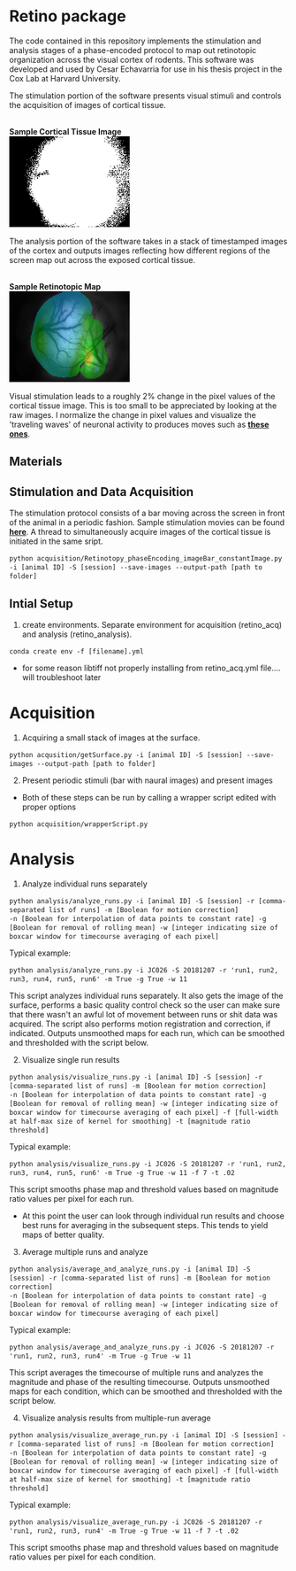 # Retino package


The code contained in this repository implements the stimulation and analysis stages of a phase-encoded protocol to map out retinotopic organization across the visual cortex of rodents. This software was developed and used by Cesar Echavarria for use in his thesis project in the Cox Lab at Harvard University. 

The stimulation portion of the software presents visual stimuli and controls the acquisition of images of cortical tissue. 

\
 **Sample Cortical Tissue Image**
 \
 <img src="./sample_data/sample_frame.tif" width = "218" height = "164">
 



 The analysis portion of the software takes in a stack of timestamped images of the cortex and outputs images reflecting how different regions of the screen map out across the exposed cortical tissue.

\
 **Sample Retinotopic Map**
 \
 <img src="./sample_output/maps/azimuth_stimulation_masked_phase_map.png" width = "218" height = "164">
 

Visual stimulation leads to a roughly 2% change in the pixel values of the cortical tissue image. This is too small to be appreciated by looking at the raw images. I normalize the change in pixel values and visualize the 'traveling waves' of neuronal activity to produces moves such as [**these ones**](./sample_output/movie).

## Materials

## Stimulation and Data Acquisition

The stimulation protocol consists of a bar moving across the screen in front of the animal in a periodic fashion. Sample stimulation movies can be found [**here**](./sample_stimulation⁩/movie/). A thread to simultaneously acquire images of the cortical tissue is initiated in the same sript.


```
python acquisition/Retinotopy_phaseEncoding_imageBar_constantImage.py -i [animal ID] -S [session] --save-images --output-path [path to folder]
```



## Intial Setup

1. create environments. Separate environment for acquisition (retino_acq) and analysis (retino_analysis). 

```
conda create env -f [filename].yml
```

* for some reason libtiff not properly installing from retino_acq.yml file.... will troubleshoot later

# Acquisition



1. Acquiring a small stack of images at the surface.

```
python acqusition/getSurface.py -i [animal ID] -S [session] --save-images --output-path [path to folder]
```

2. Present periodic stimuli (bar with naural images) and present images



* Both of these steps can be run by calling a wrapper script edited with proper options

```
python acquisition/wrapperScript.py
```

# Analysis

1. Analyze individual runs separately

```
python analysis/analyze_runs.py -i [animal ID] -S [session] -r [comma-separated list of runs] -m [Boolean for motion correction]
-n [Boolean for interpolation of data points to constant rate] -g [Boolean for removal of rolling mean] -w [integer indicating size of boxcar window for timecourse averaging of each pixel]
```

Typical example:
```
python analysis/analyze_runs.py -i JC026 -S 20181207 -r 'run1, run2, run3, run4, run5, run6' -m True -g True -w 11
```

This script analyzes individual runs separately. It also gets the image of the surface, performs a basic quality control check so the user can make sure that there wasn't an awful lot of movement between runs or shit data was acquired. The script also performs motion registration and correction, if indicated. Outputs unsmoothed maps for each run, which can be smoothed and thresholded with the script below.


2. Visualize single run results

```
python analysis/visualize_runs.py -i [animal ID] -S [session] -r [comma-separated list of runs] -m [Boolean for motion correction]
-n [Boolean for interpolation of data points to constant rate] -g [Boolean for removal of rolling mean] -w [integer indicating size of boxcar window for timecourse averaging of each pixel] -f [full-width at half-max size of kernel for smoothing] -t [magnitude ratio threshold]
```

Typical example:

```
python analysis/visualize_runs.py -i JC026 -S 20181207 -r 'run1, run2, run3, run4, run5, run6' -m True -g True -w 11 -f 7 -t .02
```

This script smooths phase map and threshold values based on magnitude ratio values per pixel for each run.

* At this point the user can look through individual run results and choose best runs for averaging in the subsequent steps. This tends to yield maps of better quality.


3. Average multiple runs and analyze

```
python analysis/average_and_analyze_runs.py -i [animal ID] -S [session] -r [comma-separated list of runs] -m [Boolean for motion correction]
-n [Boolean for interpolation of data points to constant rate] -g [Boolean for removal of rolling mean] -w [integer indicating size of boxcar window for timecourse averaging of each pixel]
```

Typical example:

```
python analysis/average_and_analyze_runs.py -i JC026 -S 20181207 -r 'run1, run2, run3, run4' -m True -g True -w 11
```

This script averages the timecourse of multiple runs and analyzes the magnitude and phase of the resulting timecourse.  Outputs unsmoothed maps for each condition, which can be smoothed and thresholded with the script below.

4. Visualize analysis results from multiple-run average

```
python analysis/visualize_average_run.py -i [animal ID] -S [session] -r [comma-separated list of runs] -m [Boolean for motion correction]
-n [Boolean for interpolation of data points to constant rate] -g [Boolean for removal of rolling mean] -w [integer indicating size of boxcar window for timecourse averaging of each pixel] -f [full-width at half-max size of kernel for smoothing] -t [magnitude ratio threshold]
```

Typical example:

```
python analysis/visualize_average_run.py -i JC026 -S 20181207 -r 'run1, run2, run3, run4' -m True -g True -w 11 -f 7 -t .02
```

This script smooths phase map and threshold values based on magnitude ratio values per pixel for each condition.

